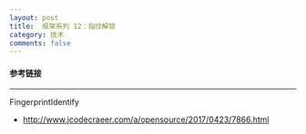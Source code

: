 ```yaml
---
layout: post
title:  框架系列 12：指纹解锁
category: 技术
comments: false
---
```


#### 参考链接
 ---
 
FingerprintIdentify

* <http://www.jcodecraeer.com/a/opensource/2017/0423/7866.html>


 
 
 
 
 
 
 
 
 
 
 
 
 
 
 
 
 